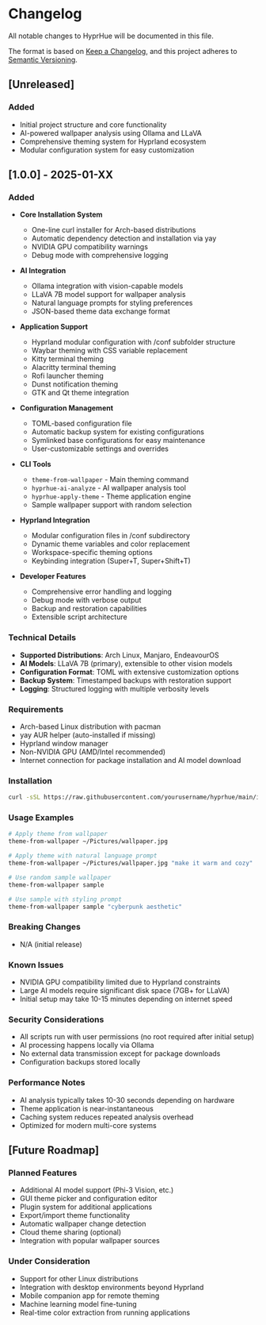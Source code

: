 # Changelog

All notable changes to HyprHue will be documented in this file.

The format is based on [Keep a Changelog](https://keepachangelog.com/en/1.0.0/),
and this project adheres to [Semantic Versioning](https://semver.org/spec/v2.0.0.html).

## [Unreleased]

### Added
- Initial project structure and core functionality
- AI-powered wallpaper analysis using Ollama and LLaVA
- Comprehensive theming system for Hyprland ecosystem
- Modular configuration system for easy customization

## [1.0.0] - 2025-01-XX

### Added
- **Core Installation System**
  - One-line curl installer for Arch-based distributions
  - Automatic dependency detection and installation via yay
  - NVIDIA GPU compatibility warnings
  - Debug mode with comprehensive logging

- **AI Integration**
  - Ollama integration with vision-capable models
  - LLaVA 7B model support for wallpaper analysis
  - Natural language prompts for styling preferences
  - JSON-based theme data exchange format

- **Application Support**
  - Hyprland modular configuration with /conf subfolder structure
  - Waybar theming with CSS variable replacement
  - Kitty terminal theming
  - Alacritty terminal theming  
  - Rofi launcher theming
  - Dunst notification theming
  - GTK and Qt theme integration

- **Configuration Management**
  - TOML-based configuration file
  - Automatic backup system for existing configurations
  - Symlinked base configurations for easy maintenance
  - User-customizable settings and overrides

- **CLI Tools**
  - `theme-from-wallpaper` - Main theming command
  - `hyprhue-ai-analyze` - AI wallpaper analysis tool
  - `hyprhue-apply-theme` - Theme application engine
  - Sample wallpaper support with random selection

- **Hyprland Integration**
  - Modular configuration files in /conf subdirectory
  - Dynamic theme variables and color replacement
  - Workspace-specific theming options
  - Keybinding integration (Super+T, Super+Shift+T)

- **Developer Features**
  - Comprehensive error handling and logging
  - Debug mode with verbose output
  - Backup and restoration capabilities
  - Extensible script architecture

### Technical Details
- **Supported Distributions**: Arch Linux, Manjaro, EndeavourOS
- **AI Models**: LLaVA 7B (primary), extensible to other vision models
- **Configuration Format**: TOML with extensive customization options
- **Backup System**: Timestamped backups with restoration support
- **Logging**: Structured logging with multiple verbosity levels

### Requirements
- Arch-based Linux distribution with pacman
- yay AUR helper (auto-installed if missing)
- Hyprland window manager
- Non-NVIDIA GPU (AMD/Intel recommended)
- Internet connection for package installation and AI model download

### Installation
```bash
curl -sSL https://raw.githubusercontent.com/yourusername/hyprhue/main/install.sh | bash
```

### Usage Examples
```bash
# Apply theme from wallpaper
theme-from-wallpaper ~/Pictures/wallpaper.jpg

# Apply theme with natural language prompt
theme-from-wallpaper ~/Pictures/wallpaper.jpg "make it warm and cozy"

# Use random sample wallpaper
theme-from-wallpaper sample

# Use sample with styling prompt
theme-from-wallpaper sample "cyberpunk aesthetic"
```

### Breaking Changes
- N/A (initial release)

### Known Issues
- NVIDIA GPU compatibility limited due to Hyprland constraints
- Large AI models require significant disk space (7GB+ for LLaVA)
- Initial setup may take 10-15 minutes depending on internet speed

### Security Considerations
- All scripts run with user permissions (no root required after initial setup)
- AI processing happens locally via Ollama
- No external data transmission except for package downloads
- Configuration backups stored locally

### Performance Notes
- AI analysis typically takes 10-30 seconds depending on hardware
- Theme application is near-instantaneous
- Caching system reduces repeated analysis overhead
- Optimized for modern multi-core systems

## [Future Roadmap]

### Planned Features
- Additional AI model support (Phi-3 Vision, etc.)
- GUI theme picker and configuration editor
- Plugin system for additional applications
- Export/import theme functionality
- Automatic wallpaper change detection
- Cloud theme sharing (optional)
- Integration with popular wallpaper sources

### Under Consideration
- Support for other Linux distributions
- Integration with desktop environments beyond Hyprland
- Mobile companion app for remote theming
- Machine learning model fine-tuning
- Real-time color extraction from running applications 